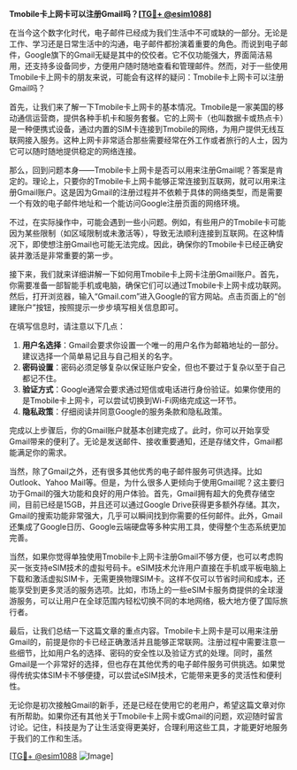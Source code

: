 **Tmobile卡上网卡可以注册Gmail吗？[[TG💪+ @esim1088](https://t.me/s/esim1088)]**

在当今这个数字化时代，电子邮件已经成为我们生活中不可或缺的一部分。无论是工作、学习还是日常生活中的沟通，电子邮件都扮演着重要的角色。而说到电子邮件，Google旗下的Gmail无疑是其中的佼佼者。它不仅功能强大，界面简洁易用，还支持多设备同步，方便用户随时随地查看和管理邮件。然而，对于一些使用Tmobile卡上网卡的朋友来说，可能会有这样的疑问：Tmobile卡上网卡可以注册Gmail吗？

首先，让我们来了解一下Tmobile卡上网卡的基本情况。Tmobile是一家美国的移动通信运营商，提供各种手机卡和服务套餐。它的上网卡（也叫数据卡或热点卡）是一种便携式设备，通过内置的SIM卡连接到Tmobile的网络，为用户提供无线互联网接入服务。这种上网卡非常适合那些需要经常在外工作或者旅行的人士，因为它可以随时随地提供稳定的网络连接。

那么，回到问题本身——Tmobile卡上网卡是否可以用来注册Gmail呢？答案是肯定的。理论上，只要你的Tmobile卡上网卡能够正常连接到互联网，就可以用来注册Gmail账户。这是因为Gmail的注册过程并不依赖于具体的网络类型，而是需要一个有效的电子邮件地址和一个能访问Google注册页面的网络环境。

不过，在实际操作中，可能会遇到一些小问题。例如，有些用户的Tmobile卡可能因为某些限制（如区域限制或未激活等），导致无法顺利连接到互联网。在这种情况下，即使想注册Gmail也可能无法完成。因此，确保你的Tmobile卡已经正确安装并激活是非常重要的第一步。

接下来，我们就来详细讲解一下如何用Tmobile卡上网卡注册Gmail账户。首先，你需要准备一部智能手机或电脑，确保它们可以通过Tmobile卡上网卡成功联网。然后，打开浏览器，输入“Gmail.com”进入Google的官方网站。点击页面上的“创建账户”按钮，按照提示一步步填写相关信息即可。

在填写信息时，请注意以下几点：
1. **用户名选择**：Gmail会要求你设置一个唯一的用户名作为邮箱地址的一部分。建议选择一个简单易记且与自己相关的名字。
2. **密码设置**：密码必须足够复杂以保证账户安全，但也不要过于复杂以至于自己都记不住。
3. **验证方式**：Google通常会要求通过短信或电话进行身份验证。如果你使用的是Tmobile卡上网卡，可以尝试切换到Wi-Fi网络完成这一环节。
4. **隐私政策**：仔细阅读并同意Google的服务条款和隐私政策。

完成以上步骤后，你的Gmail账户就基本创建完成了。此时，你可以开始享受Gmail带来的便利了。无论是发送邮件、接收重要通知，还是存储文件，Gmail都能满足你的需求。

当然，除了Gmail之外，还有很多其他优秀的电子邮件服务可供选择。比如Outlook、Yahoo Mail等。但是，为什么很多人更倾向于使用Gmail呢？这主要归功于Gmail的强大功能和良好的用户体验。首先，Gmail拥有超大的免费存储空间，目前已经是15GB，并且还可以通过Google Drive获得更多额外存储。其次，Gmail的搜索功能非常强大，几乎可以瞬间找到你需要的任何邮件。此外，Gmail还集成了Google日历、Google云端硬盘等多种实用工具，使得整个生态系统更加完善。

当然，如果你觉得单独使用Tmobile卡上网卡注册Gmail不够方便，也可以考虑购买一张支持eSIM技术的虚拟号码卡。eSIM技术允许用户直接在手机或平板电脑上下载和激活虚拟SIM卡，无需更换物理SIM卡。这样不仅可以节省时间和成本，还能享受到更多灵活的服务选项。比如，市场上的一些eSIM卡服务商提供的全球漫游服务，可以让用户在全球范围内轻松切换不同的本地网络，极大地方便了国际旅行者。

最后，让我们总结一下这篇文章的重点内容。Tmobile卡上网卡是可以用来注册Gmail的，前提是你的卡已经正确激活并且能够正常联网。注册过程中需要注意一些细节，比如用户名的选择、密码的安全性以及验证方式的处理。同时，虽然Gmail是一个非常好的选择，但也存在其他优秀的电子邮件服务可供挑选。如果觉得传统实体SIM卡不够便捷，可以尝试eSIM技术，它能带来更多的灵活性和便利性。

无论你是初次接触Gmail的新手，还是已经在使用它的老用户，希望这篇文章对你有所帮助。如果你还有其他关于Tmobile卡上网卡或Gmail的问题，欢迎随时留言讨论。记住，科技是为了让生活变得更美好，合理利用这些工具，才能更好地服务于我们的工作和生活。

[[TG💪+ @esim1088](https://t.me/s/esim1088) ![Image](https://i.postimg.cc/4NQfJmqS/Snipaste-2025-05-13-00-14-12.png)]